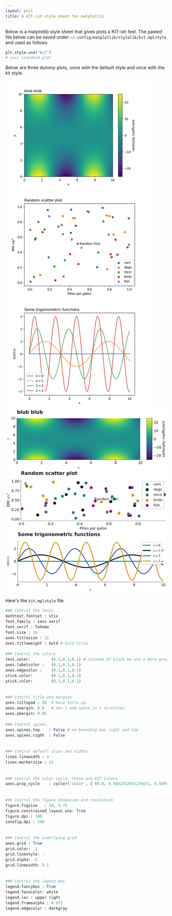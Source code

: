 ```yaml
---
layout: post
title: A KIT-ish style sheet for matplotlib
---
```


Below is a matplotlib style sheet that gives plots a KIT-ish feel.
The pasted file below can be saved under `~/.config/matplotlib/stylelib/kit.mplstyle` and used as follows
```python
plt.style.use("kit")
# your standard plot
```
Below are three dummy plots, once with the default style and once with the kit style.

![](/assets/2020-02-19-kitstyle/before.png)
![](/assets/2020-02-19-kitstyle/after.png)


Here's the `kit.mplstyle` file
```python
### Control the fonts
mathtext.fontset : stix
font.family : sans-serif
font.serif : Tahoma
font.size : 16
axes.titlesize : 22
axes.titleweight : bold # bold title

### Control the colors
text.color:  		(0.1,0.1,0.1) # instead of black we use a more grey color
axes.labelcolor :  	(0.1,0.1,0.1)
axes.edgecolor :  	(0.1,0.1,0.1)
xtick.color:   		(0.1,0.1,0.1)
ytick.color:  		(0.1,0.1,0.1)


### Control title and margins 
axes.titlepad : 20  # move title up
axes.xmargin: 0.0   # don't add space in x direction 
axes.ymargin: 0.05 

### Control spines
axes.spines.top    : False # no bounding box right and top
axes.spines.right  : False


### Control default sizes and widths
lines.linewidth : 4
lines.markersize : 12


### Control the color cycle. These are KIT Colors
axes.prop_cycle    : cycler('color', [ (0.0, 0.5882352941176471, 0.5098039215686274),(0.0,0.0,0.0),(0.27450980392156865, 0.39215686274509803, 0.6666666666666666), (0.8745098039215686, 0.6078431372549019, 0.10588235294117647), (0.6392156862745098, 0.06274509803921569, 0.48627450980392156), (0.5490196078431373, 0.7137254901960784, 0.235294117647), (0.6352941176470588, 0.13333333333333333, 0.13725490196078433), (0.13725490196078433, 0.6313725490196078, 0.8784313725490196), (0.6549019607843137, 0.5098039215686274, 0.1803921568627451), (0.0,0.0,0.0)])


### Control the figure dimension and resolution
figure.figsize   : 10, 3.75
figure.constrained_layout.use: True
figure.dpi : 100
savefig.dpi : 200


### Control the underlying grid 
axes.grid : True
grid.color: .1
grid.linestyle: -
grid.alpha: .5
grid.linewidth: 0.1


### Control the legend box
legend.fancybox : True
legend.facecolor: white
legend.loc : upper right
legend.framealpha : 0.975
legend.edgecolor : darkgray

```

